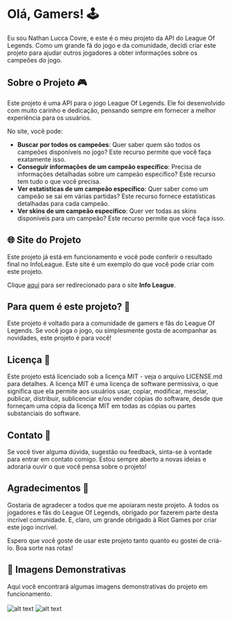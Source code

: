 # Olá, Gamers! 🕹️

Eu sou Nathan Lucca Covre, e este é o meu projeto da API do League Of Legends. Como um grande fã do jogo e da comunidade, decidi criar este projeto para ajudar outros jogadores a obter informações sobre os campeões do jogo.

## Sobre o Projeto 🎮

Este projeto é uma API para o jogo League Of Legends. Ele foi desenvolvido com muito carinho e dedicação, pensando sempre em fornecer a melhor experiência para os usuários.

No site, você pode:

- **Buscar por todos os campeões**: Quer saber quem são todos os campeões disponíveis no jogo? Este recurso permite que você faça exatamente isso.
- **Conseguir informações de um campeão específico**: Precisa de informações detalhadas sobre um campeão específico? Este recurso tem tudo o que você precisa.
- **Ver estatísticas de um campeão específico**: Quer saber como um campeão se sai em várias partidas? Este recurso fornece estatísticas detalhadas para cada campeão.
- **Ver skins de um campeão específico**: Quer ver todas as skins disponíveis para um campeão? Este recurso permite que você faça isso.

## 🌐 Site do Projeto

Este projeto já está em funcionamento e você pode conferir o resultado final no InfoLeague. Este site é um exemplo do que você pode criar com este projeto.

Clique <a href="http://infoleague.infinityfreeapp.com/index.php" target="_blank">aqui</a> para ser redirecionado para o site **Info League**.

## Para quem é este projeto? 👥

Este projeto é voltado para a comunidade de gamers e fãs do League Of Legends. Se você joga o jogo, ou simplesmente gosta de acompanhar as novidades, este projeto é para você!

## Licença 📄

Este projeto está licenciado sob a licença MIT - veja o arquivo LICENSE.md para detalhes. A licença MIT é uma licença de software permissiva, o que significa que ela permite aos usuários usar, copiar, modificar, mesclar, publicar, distribuir, sublicenciar e/ou vender cópias do software, desde que forneçam uma cópia da licença MIT em todas as cópias ou partes substanciais do software.

## Contato 📧

Se você tiver alguma dúvida, sugestão ou feedback, sinta-se à vontade para entrar em contato comigo. Estou sempre aberto a novas ideias e adoraria ouvir o que você pensa sobre o projeto!

## Agradecimentos 💖

Gostaria de agradecer a todos que me apoiaram neste projeto. A todos os jogadores e fãs do League Of Legends, obrigado por fazerem parte desta incrível comunidade. E, claro, um grande obrigado à Riot Games por criar este jogo incrível.

Espero que você goste de usar este projeto tanto quanto eu gostei de criá-lo. Boa sorte nas rotas!

## 📸 Imagens Demonstrativas

Aqui você encontrará algumas imagens demonstrativas do projeto em funcionamento.<br><br>
![alt text](https://media.discordapp.net/attachments/1086113858369896478/1216752075535548528/image.png?ex=660187ac&is=65ef12ac&hm=89ae4031f297f0253dcf97f144806ab7ebc89683ab8679b09ec8515984a8132c&=&format=webp&quality=lossless&width=1375&height=662 "Página Inicial")
![alt text](https://media.discordapp.net/attachments/1086113858369896478/1216752076017766430/image.png?ex=660187ad&is=65ef12ad&hm=fa6dcddd576c06688adba425c001534c973673f3d81d83cde2a52054f4370bec&=&format=webp&quality=lossless&width=1375&height=662 "Página 'Info Campeão'")
